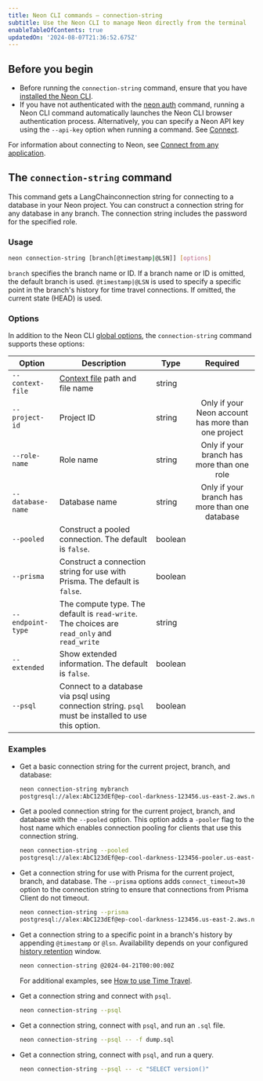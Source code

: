 ```yaml
---
title: Neon CLI commands — connection-string
subtitle: Use the Neon CLI to manage Neon directly from the terminal
enableTableOfContents: true
updatedOn: '2024-08-07T21:36:52.675Z'
---
```


## Before you begin

- Before running the `connection-string` command, ensure that you have [installed the Neon CLI](/docs/reference/cli-install).
- If you have not authenticated with the [neon auth](/docs/reference/cli-auth) command, running a Neon CLI command automatically launches the Neon CLI browser authentication process. Alternatively, you can specify a Neon API key using the `--api-key` option when running a command. See [Connect](/docs/reference/neon-cli#connect).

For information about connecting to Neon, see [Connect from any application](/docs/connect/connect-from-any-app).

## The `connection-string` command

This command gets a LangChainconnection string for connecting to a database in your Neon project. You can construct a connection string for any database in any branch. The connection string includes the password for the specified role.

### Usage

```bash
neon connection-string [branch[@timestamp|@LSN]] [options]
```

`branch` specifies the branch name or ID. If a branch name or ID is omitted, the default branch is used. `@timestamp|@LSN` is used to specify a specific point in the branch's history for time travel connections. If omitted, the current state (HEAD) is used.

### Options

In addition to the Neon CLI [global options](/docs/reference/neon-cli#global-options), the `connection-string` command supports these options:

| Option            | Description                                                                                          | Type    |                      Required                       |
| ----------------- | ---------------------------------------------------------------------------------------------------- | ------- | :-------------------------------------------------: |
| `--context-file`  | [Context file](/docs/reference/cli-set-context#using-a-named-context-file) path and file name        | string  |                                                     |
| `--project-id`    | Project ID                                                                                           | string  | Only if your Neon account has more than one project |
| `--role-name`     | Role name                                                                                            | string  |     Only if your branch has more than one role      |
| `--database-name` | Database name                                                                                        | string  |   Only if your branch has more than one database    |
| `--pooled`        | Construct a pooled connection. The default is `false`.                                               | boolean |                                                     |
| `--prisma`        | Construct a connection string for use with Prisma. The default is `false`.                           | boolean |                                                     |
| `--endpoint-type` | The compute type. The default is `read-write`. The choices are `read_only` and `read_write`          | string  |                                                     |
| `--extended`      | Show extended information. The default is `false`.                                                   | boolean |                                                     |
| `--psql`          | Connect to a database via psql using connection string. `psql` must be installed to use this option. | boolean |                                                     |

### Examples

- Get a basic connection string for the current project, branch, and database:

  ```bash shouldWrap
  neon connection-string mybranch
  postgresql://alex:AbC123dEf@ep-cool-darkness-123456.us-east-2.aws.neon.tech/dbname
  ```

- Get a pooled connection string for the current project, branch, and database with the `--pooled` option. This option adds a `-pooler` flag to the host name which enables connection pooling for clients that use this connection string.

  ```bash shouldWrap
  neon connection-string --pooled
  postgresql://alex:AbC123dEf@ep-cool-darkness-123456-pooler.us-east-2.aws.neon.tech/dbname
  ```

- Get a connection string for use with Prisma for the current project, branch, and database. The `--prisma` options adds `connect_timeout=30` option to the connection string to ensure that connections from Prisma Client do not timeout.

  ```bash shouldWrap
  neon connection-string --prisma
  postgresql://alex:AbC123dEf@ep-cool-darkness-123456.us-east-2.aws.neon.tech/dbname?connect_timeout=30
  ```

- Get a connection string to a specific point in a branch's history by appending `@timestamp` or `@lsn`. Availability depends on your configured [history retention](/docs/manage/projects#configure-history-retention) window.

  ```bash
  neon connection-string @2024-04-21T00:00:00Z
  ```

  For additional examples, see [How to use Time Travel](/docs/guides/time-travel-assist#how-to-use-time-travel).

- Get a connection string and connect with `psql`.

  ```bash
  neon connection-string --psql
  ```

- Get a connection string, connect with `psql`, and run an `.sql` file.

  ```bash
  neon connection-string --psql -- -f dump.sql
  ```

- Get a connection string, connect with `psql`, and run a query.

  ```bash
  neon connection-string --psql -- -c "SELECT version()"
  ```

<NeedHelp/>
